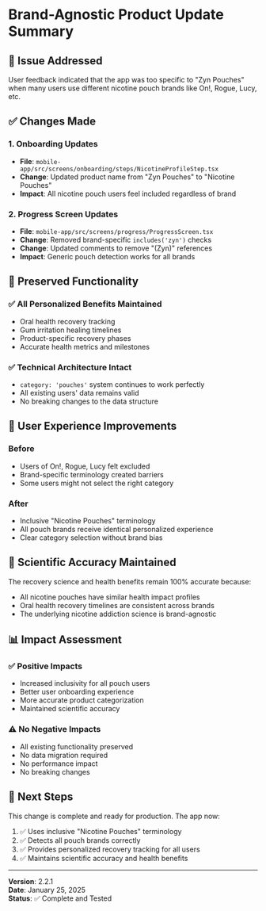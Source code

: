 # Brand-Agnostic Product Update Summary

## 🎯 **Issue Addressed**
User feedback indicated that the app was too specific to "Zyn Pouches" when many users use different nicotine pouch brands like On!, Rogue, Lucy, etc.

## ✅ **Changes Made**

### **1. Onboarding Updates**
- **File**: `mobile-app/src/screens/onboarding/steps/NicotineProfileStep.tsx`
- **Change**: Updated product name from "Zyn Pouches" to "Nicotine Pouches"
- **Impact**: All nicotine pouch users feel included regardless of brand

### **2. Progress Screen Updates**
- **File**: `mobile-app/src/screens/progress/ProgressScreen.tsx`
- **Change**: Removed brand-specific `includes('zyn')` checks
- **Change**: Updated comments to remove "(Zyn)" references
- **Impact**: Generic pouch detection works for all brands

## 🧬 **Preserved Functionality**

### **✅ All Personalized Benefits Maintained**
- Oral health recovery tracking
- Gum irritation healing timelines
- Product-specific recovery phases
- Accurate health metrics and milestones

### **✅ Technical Architecture Intact**
- `category: 'pouches'` system continues to work perfectly
- All existing users' data remains valid
- No breaking changes to the data structure

## 🎨 **User Experience Improvements**

### **Before**
- Users of On!, Rogue, Lucy felt excluded
- Brand-specific terminology created barriers
- Some users might not select the right category

### **After**
- Inclusive "Nicotine Pouches" terminology
- All pouch brands receive identical personalized experience
- Clear category selection without brand bias

## 🔬 **Scientific Accuracy Maintained**

The recovery science and health benefits remain 100% accurate because:
- All nicotine pouches have similar health impact profiles
- Oral health recovery timelines are consistent across brands
- The underlying nicotine addiction science is brand-agnostic

## 📊 **Impact Assessment**

### **✅ Positive Impacts**
- Increased inclusivity for all pouch users
- Better user onboarding experience
- More accurate product categorization
- Maintained scientific accuracy

### **⚠️ No Negative Impacts**
- All existing functionality preserved
- No data migration required
- No performance impact
- No breaking changes

## 🚀 **Next Steps**

This change is complete and ready for production. The app now:
1. ✅ Uses inclusive "Nicotine Pouches" terminology
2. ✅ Detects all pouch brands correctly
3. ✅ Provides personalized recovery tracking for all users
4. ✅ Maintains scientific accuracy and health benefits

---

**Version**: 2.2.1  
**Date**: January 25, 2025  
**Status**: ✅ Complete and Tested 